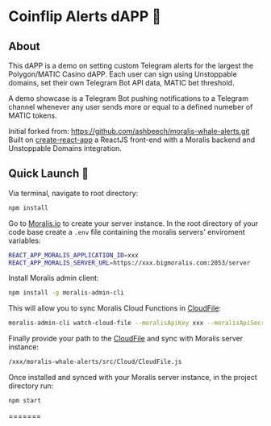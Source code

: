 # Coinflip Alerts dAPP 🚨

## About

This dAPP is a demo on setting custom Telegram alerts for the largest the Polygon/MATIC Casino dAPP.
Each user can sign using Unstoppable domains, set their own Telegram Bot API data, MATIC bet threshold.

A demo showcase is a Telegram Bot pushing notifications to a Telegram channel whenever any user sends more or equal to a defined numeber of MATIC tokens.

Initial forked from: https://github.com/ashbeech/moralis-whale-alerts.git
Built on [create-react-app](https://reactjs.org/docs/create-a-new-react-app.html) a ReactJS front-end with a Moralis backend and Unstoppable Domains integration.

## Quick Launch 🚀

Via terminal, navigate to root directory:

```sh
npm install

```

Go to [Moralis.io](https://moralis.io/) to create your server instance.
In the root directory of your code base create a `.env` file containing the moralis servers' enviroment variables:

```sh
REACT_APP_MORALIS_APPLICATION_ID=xxx
REACT_APP_MORALIS_SERVER_URL=https://xxx.bigmoralis.com:2053/server

```

Install Moralis admin client:

```sh
npm install -g moralis-admin-cli

```

This will allow you to sync Moralis Cloud Functions in [CloudFile](src/Cloud/CloudFile.js):

```sh
moralis-admin-cli watch-cloud-file --moralisApiKey xxx --moralisApiSecret xxx --moralisSubdomain xxx.moralisweb3.com --autoSave 1 --moralisCloudfolder /xxx/moralis-whale-alerts/src/Cloud

```

Finally provide your path to the [CloudFile](src/Cloud/CloudFile.js) and sync with Moralis server instance:

```sh
/xxx/moralis-whale-alerts/src/Cloud/CloudFile.js

```

Once installed and synced with your Moralis server instance, in the project directory run:

```sh
npm start

```
=======
